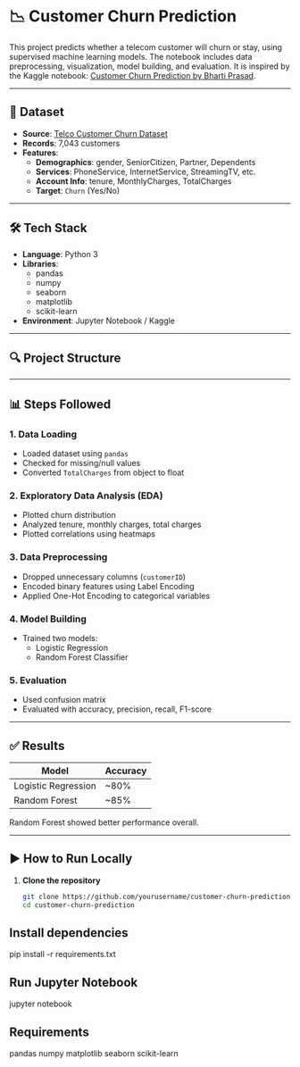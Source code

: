 # 📉 Customer Churn Prediction

This project predicts whether a telecom customer will churn or stay, using supervised machine learning models. The notebook includes data preprocessing, visualization, model building, and evaluation. It is inspired by the Kaggle notebook: [Customer Churn Prediction by Bharti Prasad](https://www.kaggle.com/code/bhartiprasad17/customer-churn-prediction/notebook).

---

## 📂 Dataset

- **Source**: [Telco Customer Churn Dataset](https://www.kaggle.com/datasets/blastchar/telco-customer-churn)
- **Records**: 7,043 customers
- **Features**:
  - **Demographics**: gender, SeniorCitizen, Partner, Dependents
  - **Services**: PhoneService, InternetService, StreamingTV, etc.
  - **Account Info**: tenure, MonthlyCharges, TotalCharges
  - **Target**: `Churn` (Yes/No)

---

## 🛠️ Tech Stack

- **Language**: Python 3
- **Libraries**:
  - pandas
  - numpy
  - seaborn
  - matplotlib
  - scikit-learn
- **Environment**: Jupyter Notebook / Kaggle

---

## 🔍 Project Structure


---

## 📊 Steps Followed

### 1. Data Loading
- Loaded dataset using `pandas`
- Checked for missing/null values
- Converted `TotalCharges` from object to float

### 2. Exploratory Data Analysis (EDA)
- Plotted churn distribution
- Analyzed tenure, monthly charges, total charges
- Plotted correlations using heatmaps

### 3. Data Preprocessing
- Dropped unnecessary columns (`customerID`)
- Encoded binary features using Label Encoding
- Applied One-Hot Encoding to categorical variables

### 4. Model Building
- Trained two models:
  - Logistic Regression
  - Random Forest Classifier

### 5. Evaluation
- Used confusion matrix
- Evaluated with accuracy, precision, recall, F1-score

---

## ✅ Results

| Model               | Accuracy |
|--------------------|----------|
| Logistic Regression| ~80%     |
| Random Forest      | ~85%     |

Random Forest showed better performance overall.

---

## ▶️ How to Run Locally

1. **Clone the repository**
   ```bash
   git clone https://github.com/yourusername/customer-churn-prediction.git
   cd customer-churn-prediction
## Install dependencies
pip install -r requirements.txt

## Run Jupyter Notebook
jupyter notebook


## Requirements
pandas
numpy
matplotlib
seaborn
scikit-learn
